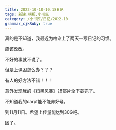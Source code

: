 ```yaml
---
title: 2022-10-18-10.18日记
tags: 新建,模板,小书匠
category: /小书匠/日记/2022-10
grammar_cjkRuby: true
---
```


真的是不知道，我最近为啥染上了两天一写日记的习惯。

应该改改。

不好的事就不说了。

但是上课困怎么办？？？

有人的好方法不错！！！

意外发现我的《扫黑风暴》28部片全下载完了。

不知道我的carpt能不能养好号。

到11月11日。希望上传量能达到30G吧。

困了。